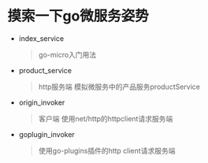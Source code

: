 # 摸索一下go微服务姿势

- index_service
  > go-micro入门用法
- product_service
  > http服务端 模拟微服务中的产品服务productService
- origin_invoker
  > 客户端 使用net/http的httpclient请求服务端
- goplugin_invoker
  > 使用go-plugins插件的http client请求服务端